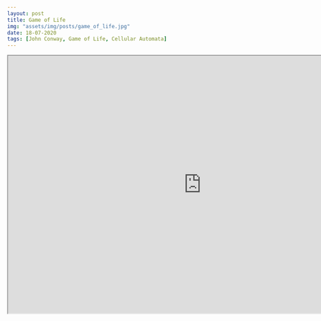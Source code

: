 ```yaml
---
layout: post
title: Game of Life
img: "assets/img/posts/game_of_life.jpg"
date: 18-07-2020
tags: [John Conway, Game of Life, Cellular Automata]
---
```


<!DOCTYPE html>
<html>
<body>

<iframe style="width: 900px; height: 600px; overflow: hidden;"  scrolling="no"src="https://editor.p5js.org/ankiitgupta7/embed/nlLG9YMpr"></iframe>

</body>
</html>

